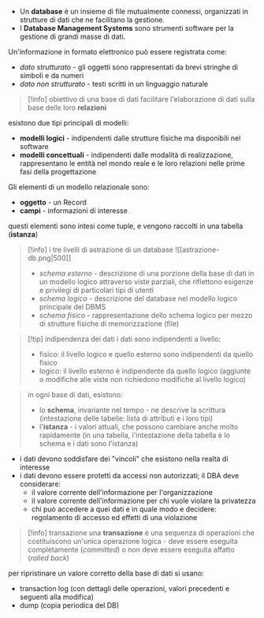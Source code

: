 - Un **database** è un insieme di file mutualmente connessi, organizzati in strutture di dati che ne facilitano la gestione.
- I **Database Management Systems** sono strumenti software per la gestione di grandi masse di dati.

Un'informazione in formato elettronico può essere registrata come:
- *dato strutturato* - gli oggetti sono rappresentati da brevi stringhe di simboli e da numeri
- *dato non strutturato* - testi scritti in un linguaggio naturale

>[!info] obiettivo di una base di dati
>facilitare l'elaborazione di dati sulla base delle loro **relazioni**

esistono due tipi principali di modelli:
- **modelli logici** - indipendenti dalle strutture fisiche ma disponibili nel software
- **modelli concettuali** - indipendenti dalle modalità di realizzazione, rappresentano le entità nel mondo reale e le loro relazioni nelle prime fasi della progettazione

Gli elementi di un modello relazionale sono:
- **oggetto** - un Record
- **campi** - informazioni di interesse

questi elementi sono intesi come tuple, e vengono raccolti in una tabella (**istanza**)

>[!info] i tre livelli di astrazione di un database
>![[astrazione-db.png|500]]
>- *schema esterno* - descrizione di una porzione della base di dati in un modello logico attraverso viste parziali, che riflettono esigenze e privilegi di particolari tipi di utenti
>- *schema logico* - descrizione del database nel modello logico principale del DBMS
>- *schema fisico* - rappresentazione dello schema logico per mezzo di strutture fisiche di memorizzazione (file)

>[!tip] indipendenza dei dati
>i dati sono indipendenti a livello: 
>- fisico: il livello logico e quello esterno sono indipendenti da quello fisico
>- logico:  il livello esterno è indipendente da quello logico (aggiunte o modifiche alle viste non richiedono modifiche al livello logico)

> in ogni base di dati, esistono:
> - lo **schema**, invariante nel tempo - ne descrive la scrittura (intestazione delle tabelle: lista di attributi e i loro tipi)
> - l'**istanza** - i valori attuali, che possono cambiare anche molto rapidamente
> (in una tabella, l'intestazione della tabella è lo schema e i dati sono l'istanza)

- i dati devono soddisfare dei "vincoli" che esistono nella realtà di interesse
- i dati devono essere protetti da accessi non autorizzati; il DBA deve considerare:
	- il valore corrente dell'informazione per l'organizzazione
	- il valore corrente dell'informazione per chi vuole violare la privatezza
	- chi può accedere a quei dati e in quale modo
	e decidere: regolamento di accesso ed effetti di una violazione 

>[!info] transazione
una **transazione** è una sequenza di operazioni che costituiscono un'unica operazione logica - deve essere eseguita completamente (*committed*) o non deve essere eseguita affatto (*rolled back*)

per ripristinare un valore corretto della base di dati si usano:
- transaction log (con dettagli delle operazioni, valori precedenti e seguenti alla modifica)
- dump (copia periodica del DB)